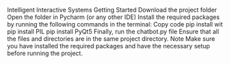 Intelligent Interactive Systems
Getting Started
Download the project folder
Open the folder in Pycharm (or any other IDE)
Install the required packages by running the following commands in the terminal:
Copy code
pip install wit
pip install PIL
pip install PyQt5
Finally, run the chatbot.py file
Ensure that all the files and directories are in the same project directory.
Note
Make sure you have installed the required packages and have the necessary setup before running the project.
